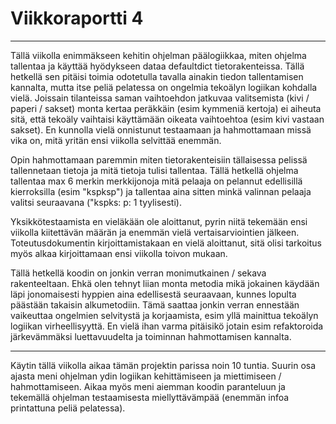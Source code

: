 # Viikkoraportti 4

---

Tällä viikolla enimmäkseen kehitin ohjelman päälogiikkaa, miten ohjelma tallentaa ja käyttää hyödykseen
dataa defaultdict tietorakenteissa. Tällä hetkellä sen pitäisi toimia odotetulla tavalla ainakin
tiedon tallentamisen kannalta, mutta itse peliä pelatessa on ongelmia tekoälyn logiikan kohdalla vielä.
Joissain tilanteissa saman vaihtoehdon jatkuvaa valitsemista (kivi / paperi / sakset) monta kertaa peräkkäin
(esim kymmeniä kertoja) ei aiheuta sitä, että tekoäly vaihtaisi käyttämään oikeata vaihtoehtoa (esim kivi vastaan sakset).
En kunnolla vielä onnistunut testaamaan ja hahmottamaan missä vika on, mitä yritän ensi viikolla selvittää enemmän.

Opin hahmottamaan paremmin miten tietorakenteisiin tällaisessa pelissä tallennetaan tietoja ja mitä tietoja tulisi
tallentaa. Tällä hetkellä ohjelma tallentaa max 6 merkin merkkijonoja mitä pelaaja on pelannut edellisillä kierroksilla
(esim "kspksp") ja tallentaa aina sitten minkä valinnan pelaaja valitsi seuraavana ("kspks: p: 1 tyylisesti).

Yksikkötestaamista en vieläkään ole aloittanut, pyrin niitä tekemään ensi viikolla kiitettävän
määrän ja enemmän vielä vertaisarviointien jälkeen. Toteutusdokumentin kirjoittamistakaan en
vielä aloittanut, sitä olisi tarkoitus myös alkaa kirjoittamaan ensi viikolla toivon mukaan.

Tällä hetkellä koodin on jonkin verran monimutkainen / sekava rakenteeltaan. Ehkä olen tehnyt
liian monta metodia mikä jokainen käydään läpi jonomaisesti hyppien aina edellisestä seuraavaan, kunnes lopulta päästään
takaisin alkumetodiin. Tämä saattaa jonkin verran ennestään vaikeuttaa ongelmien selvitystä ja korjaamista, esim yllä mainittua
tekoälyn logiikan virheellisyyttä. En vielä ihan varma pitäisikö jotain esim refaktoroida järkevämmäksi luettavuudelta
ja toiminnan hahmottamisen kannalta.

---

Käytin tällä viikolla aikaa tämän projektin parissa noin 10 tuntia.
Suurin osa ajasta meni ohjelman ydin logiikan kehittämiseen ja miettimiseen / hahmottamiseen.
Aikaa myös meni aiemman koodin paranteluun ja tekemällä ohjelman testaamisesta miellyttävämpää 
(enemmän infoa printattuna peliä pelatessa).

